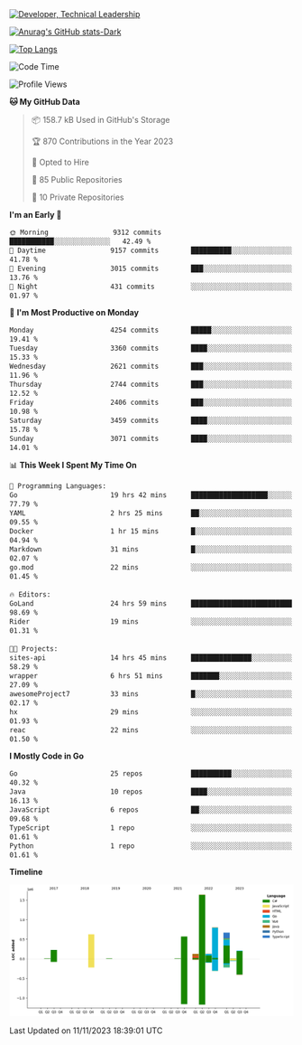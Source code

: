 <div>
  <a href="https://www.linkedin.com/in/arielpineiro/" target="_blank" rel="nofollow noopener noreferrer">
    <img src="https://img.shields.io/badge/-LinkedIn-%230077B5?style=for-the-badge&logo=linkedin&logoColor=white" alt="Developer, Technical Leadership" title="Ariel Piñeiro">
  </a>
</div>

[![Anurag's GitHub stats-Dark](https://github-readme-stats.vercel.app/api?username=arielsrv&show_icons=true&theme=dark#gh-dark-mode-only)](https://github.com/anuraghazra/github-readme-stats#gh-dark-mode-only)

[![Top Langs](https://github-readme-stats.vercel.app/api/top-langs/?username=arielsrv&layout=compact&langs_count=10&theme=dark#gh-dark-mode-only)](https://github.com/anuraghazra/github-readme-stats&theme=dark#gh-dark-mode-only)

<!--START_SECTION:waka-->
![Code Time](http://img.shields.io/badge/Code%20Time-275%20hrs%2018%20mins-blue)

![Profile Views](http://img.shields.io/badge/Profile%20Views-2-blue)

**🐱 My GitHub Data** 

> 📦 158.7 kB Used in GitHub's Storage 
 > 
> 🏆 870 Contributions in the Year 2023
 > 
> 💼 Opted to Hire
 > 
> 📜 85 Public Repositories 
 > 
> 🔑 10 Private Repositories 
 > 
**I'm an Early 🐤** 

```text
🌞 Morning                9312 commits        ███████████░░░░░░░░░░░░░░   42.49 % 
🌆 Daytime                9157 commits        ██████████░░░░░░░░░░░░░░░   41.78 % 
🌃 Evening                3015 commits        ███░░░░░░░░░░░░░░░░░░░░░░   13.76 % 
🌙 Night                  431 commits         ░░░░░░░░░░░░░░░░░░░░░░░░░   01.97 % 
```
📅 **I'm Most Productive on Monday** 

```text
Monday                   4254 commits        █████░░░░░░░░░░░░░░░░░░░░   19.41 % 
Tuesday                  3360 commits        ████░░░░░░░░░░░░░░░░░░░░░   15.33 % 
Wednesday                2621 commits        ███░░░░░░░░░░░░░░░░░░░░░░   11.96 % 
Thursday                 2744 commits        ███░░░░░░░░░░░░░░░░░░░░░░   12.52 % 
Friday                   2406 commits        ███░░░░░░░░░░░░░░░░░░░░░░   10.98 % 
Saturday                 3459 commits        ████░░░░░░░░░░░░░░░░░░░░░   15.78 % 
Sunday                   3071 commits        ████░░░░░░░░░░░░░░░░░░░░░   14.01 % 
```


📊 **This Week I Spent My Time On** 

```text
💬 Programming Languages: 
Go                       19 hrs 42 mins      ███████████████████░░░░░░   77.79 % 
YAML                     2 hrs 25 mins       ██░░░░░░░░░░░░░░░░░░░░░░░   09.55 % 
Docker                   1 hr 15 mins        █░░░░░░░░░░░░░░░░░░░░░░░░   04.94 % 
Markdown                 31 mins             █░░░░░░░░░░░░░░░░░░░░░░░░   02.07 % 
go.mod                   22 mins             ░░░░░░░░░░░░░░░░░░░░░░░░░   01.45 % 

🔥 Editors: 
GoLand                   24 hrs 59 mins      █████████████████████████   98.69 % 
Rider                    19 mins             ░░░░░░░░░░░░░░░░░░░░░░░░░   01.31 % 

🐱‍💻 Projects: 
sites-api                14 hrs 45 mins      ███████████████░░░░░░░░░░   58.29 % 
wrapper                  6 hrs 51 mins       ███████░░░░░░░░░░░░░░░░░░   27.09 % 
awesomeProject7          33 mins             █░░░░░░░░░░░░░░░░░░░░░░░░   02.17 % 
hx                       29 mins             ░░░░░░░░░░░░░░░░░░░░░░░░░   01.93 % 
reac                     22 mins             ░░░░░░░░░░░░░░░░░░░░░░░░░   01.50 % 
```

**I Mostly Code in Go** 

```text
Go                       25 repos            ██████████░░░░░░░░░░░░░░░   40.32 % 
Java                     10 repos            ████░░░░░░░░░░░░░░░░░░░░░   16.13 % 
JavaScript               6 repos             ██░░░░░░░░░░░░░░░░░░░░░░░   09.68 % 
TypeScript               1 repo              ░░░░░░░░░░░░░░░░░░░░░░░░░   01.61 % 
Python                   1 repo              ░░░░░░░░░░░░░░░░░░░░░░░░░   01.61 % 
```



**Timeline**

![Lines of Code chart](https://raw.githubusercontent.com/arielsrv/arielsrv/main/assets/bar_graph.png)


 Last Updated on 11/11/2023 18:39:01 UTC
<!--END_SECTION:waka-->
